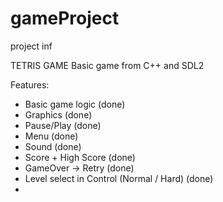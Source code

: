 # gameProject
 project inf

TETRIS GAME
Basic game from C++ and SDL2

Features:
 - Basic game logic (done)
 - Graphics (done)
 - Pause/Play (done)
 - Menu (done)
 - Sound (done)
 - Score + High Score (done)
 - GameOver -> Retry (done)
 - Level select in Control (Normal / Hard) (done)
 - 
